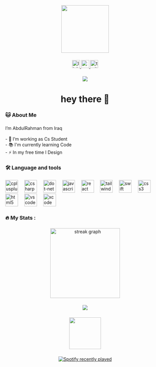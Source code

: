 <div align="center">

<img height="150" src="https://i.pinimg.com/474x/9b/ab/da/9babdac16406595e068641ed5ccf9ae4.jpg"  />
</div>


###

<div align="center">
  <a href="https://www.linkedin.com/in/3bduu/" target="_target">
    <img src="https://img.shields.io/static/v1?message=LinkedIn&logo=linkedin&label=&color=0077B5&logoColor=white&labelColor=&style=for-the-badge" height="25" alt="linkedin logo"  />
  </a>
  <a href="https://www.youtube.com/@MonsterKing1/videos" target="_blank">
    <img src="https://img.shields.io/static/v1?message=Youtube&logo=youtube&label=&color=FF0000&logoColor=white&labelColor=&style=for-the-badge" height="25" alt="youtube logo"  />
  </a>
  <a href="https://x.com/iw77sh" target="_blank">
    <img src="https://img.shields.io/static/v1?message=Twitter&logo=twitter&label=&color=1DA1F2&logoColor=white&labelColor=&style=for-the-badge" height="25" alt="twitter logo"  />
  </a>
</div>

###

<div align="center">
  <img src="https://visitor-badge.laobi.icu/badge?page_id=w77sh.w77sh&left_text=Mewo"  />
</div>

###

<h1 align="center">hey there 👋</h1>

###

<h3 align="left">🐱  About Me</h3>

###

<p align="left">I’m AbdulRahman from Iraq<br><br>- 🔭 I’m working as Cs Student<br>- 📚 I'm currently learning Code<br>- ⚡ In my free time I Design</p>

###

<h3 align="left">🛠 Language and tools</h3>

###

<div align="left">
  <img src="https://cdn.jsdelivr.net/gh/devicons/devicon/icons/cplusplus/cplusplus-original.svg" height="40" alt="cplusplus logo"  />
  <img width="12" />
  <img src="https://cdn.jsdelivr.net/gh/devicons/devicon/icons/csharp/csharp-original.svg" height="40" alt="csharp logo"  />
  <img width="12" />
  <img src="https://cdn.jsdelivr.net/gh/devicons/devicon/icons/dot-net/dot-net-original.svg" height="40" alt="dot-net logo"  />
  <img width="12" />
  <img src="https://cdn.jsdelivr.net/gh/devicons/devicon/icons/javascript/javascript-original.svg" height="40" alt="javascript logo"  />
  <img width="12" />
  <img src="https://cdn.jsdelivr.net/gh/devicons/devicon/icons/react/react-original.svg" height="40" alt="react logo"  />
  <img width="12" />
  <img src="https://cdn.jsdelivr.net/gh/devicons/devicon/icons/tailwindcss/tailwindcss-original-wordmark.svg" height="40" alt="tailwindcss logo"  />
  <img width="12" />
  <img src="https://cdn.jsdelivr.net/gh/devicons/devicon/icons/swift/swift-original.svg" height="40" alt="swift logo"  />
  <img width="12" />
  <img src="https://cdn.jsdelivr.net/gh/devicons/devicon/icons/css3/css3-original.svg" height="40" alt="css3 logo"  />
  <img width="12" />
  <img src="https://cdn.jsdelivr.net/gh/devicons/devicon/icons/html5/html5-original.svg" height="40" alt="html5 logo"  />
  <img width="12" />
  <img src="https://cdn.jsdelivr.net/gh/devicons/devicon/icons/vscode/vscode-original.svg" height="40" alt="vscode logo"  />
  <img width="12" />
  <img src="https://cdn.jsdelivr.net/gh/devicons/devicon/icons/xcode/xcode-original.svg" height="40" alt="xcode logo"  />
</div>

###

<h3 align="left">🔥   My Stats :</h3>

###

<div align="center">
  <img src="https://streak-stats.demolab.com?user=w77sh&locale=en&mode=daily&theme=dark&hide_border=false&border_radius=5&order=3" height="220" alt="streak graph"  />
</div>

###

<div align="center">
  <img src="https://profile-counter.glitch.me/w77sh/count.svg?"  />
</div>

###

<div align="center">
  <img height="100" src="https://i.pinimg.com/474x/03/61/55/036155eb4ae529bb1c07bf6c09a8bc9d.jpg"  />
</div>

###
<!--
<div align="center">
<img src="https://tryhackme-badges.s3.amazonaws.com/w77sh.png" alt="Your Image Badge" />
</div>

###
###
-->
<div align="center">
  <a href="https://open.spotify.com/user/02mmixud7bx0dztuvkmjwuvfv">
    <img src="https://spotify-recently-played-readme.vercel.app/api?user=02mmixud7bx0dztuvkmjwuvfv&count=5&unique=false" alt="Spotify recently played"  />
  </a>
</div>

###
